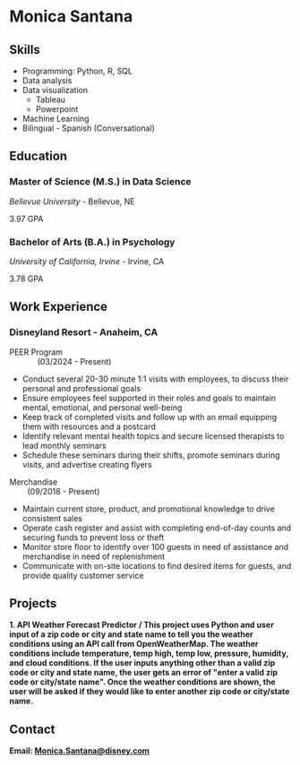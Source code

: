 # Monica Santana
## Skills
* Programming: Python, R, SQL
* Data analysis
* Data visualization
    * Tableau
    * Powerpoint
* Machine Learning
* Bilingual - Spanish (Conversational)


## Education                                                        	                                       
### Master of Science (M.S.) in Data Science

_Bellevue University_ - Bellevue, NE

3.97 GPA
                                                                  	                                
### Bachelor of Arts (B.A.) in Psychology

_University of California, Irvine_ - Irvine, CA

3.78 GPA

## Work Experience
### Disneyland Resort - Anaheim, CA
PEER Program &emsp; &emsp; &emsp; &emsp; &emsp; &emsp; &emsp; &emsp; &emsp; &emsp; &emsp; &emsp; &emsp; &emsp; &emsp; &emsp; &emsp; &emsp; &emsp; &emsp; &emsp; &emsp; &emsp; &emsp; &emsp;(03/2024 - Present)
* Conduct several 20-30 minute 1:1 visits with employees, to discuss their personal and professional goals 
* Ensure employees feel supported in their roles and goals to maintain mental, emotional, and personal well-being
* Keep track of completed visits and follow up with an email equipping them with resources and a postcard 
*	Identify relevant mental health topics and secure licensed therapists to lead monthly seminars
* Schedule these seminars during their shifts, promote seminars during visits, and advertise creating flyers

Merchandise &emsp; &emsp; &emsp; &emsp; &emsp; &emsp; &emsp; &emsp; &emsp; &emsp; &emsp; &emsp; &emsp; &emsp; &emsp; &emsp; &emsp; &emsp; &emsp; &emsp; &emsp; &emsp; &emsp; &emsp; &emsp;(09/2018 - Present)
*	Maintain current store, product, and promotional knowledge to drive consistent sales
*	Operate cash register and assist with completing end-of-day counts and securing funds to prevent loss or theft
*	Monitor store floor to identify over 100 guests in need of assistance and merchandise in need of replenishment
*	Communicate with on-site locations to find desired items for guests, and provide quality customer service

## Projects
<b> 1. API Weather Forecast Predictor <b> /
This project uses Python and user input of a zip code or city and state name to tell you the weather conditions using an API call from OpenWeatherMap. The weather conditions include temperature, temp high, temp low, pressure, humidity, and cloud conditions. If the user inputs anything other than a valid zip code or city and state name, the user gets an error of "enter a valid zip code or city/state name". Once the weather conditions are shown, the user will be asked if they would like to enter another zip code or city/state name.

## Contact
Email: Monica.Santana@disney.com
